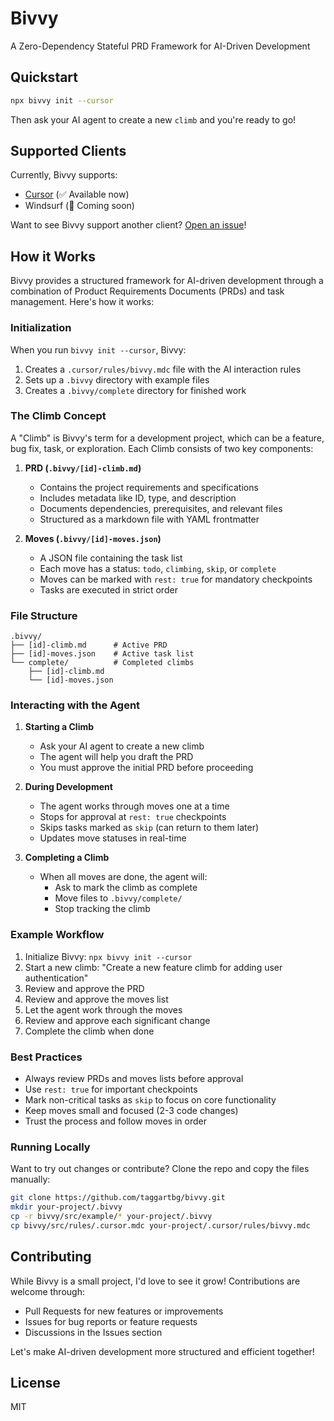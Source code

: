 # Bivvy

A Zero-Dependency Stateful PRD Framework for AI-Driven Development

## Quickstart

```bash
npx bivvy init --cursor
```

Then ask your AI agent to create a new `climb` and you're ready to go!

## Supported Clients

Currently, Bivvy supports:
- [Cursor](https://cursor.sh) (✅ Available now)
- Windsurf (🚧 Coming soon)

Want to see Bivvy support another client? [Open an issue](https://github.com/taggartbg/bivvy/issues)!

## How it Works

Bivvy provides a structured framework for AI-driven development through a combination of Product Requirements Documents (PRDs) and task management. Here's how it works:

### Initialization

When you run `bivvy init --cursor`, Bivvy:
1. Creates a `.cursor/rules/bivvy.mdc` file with the AI interaction rules
2. Sets up a `.bivvy` directory with example files
3. Creates a `.bivvy/complete` directory for finished work

### The Climb Concept

A "Climb" is Bivvy's term for a development project, which can be a feature, bug fix, task, or exploration. Each Climb consists of two key components:

1. **PRD (`.bivvy/[id]-climb.md`)**
   - Contains the project requirements and specifications
   - Includes metadata like ID, type, and description
   - Documents dependencies, prerequisites, and relevant files
   - Structured as a markdown file with YAML frontmatter

2. **Moves (`.bivvy/[id]-moves.json`)**
   - A JSON file containing the task list
   - Each move has a status: `todo`, `climbing`, `skip`, or `complete`
   - Moves can be marked with `rest: true` for mandatory checkpoints
   - Tasks are executed in strict order

### File Structure

```
.bivvy/
├── [id]-climb.md      # Active PRD
├── [id]-moves.json    # Active task list
└── complete/          # Completed climbs
    ├── [id]-climb.md
    └── [id]-moves.json
```

### Interacting with the Agent

1. **Starting a Climb**
   - Ask your AI agent to create a new climb
   - The agent will help you draft the PRD
   - You must approve the initial PRD before proceeding

2. **During Development**
   - The agent works through moves one at a time
   - Stops for approval at `rest: true` checkpoints
   - Skips tasks marked as `skip` (can return to them later)
   - Updates move statuses in real-time

3. **Completing a Climb**
   - When all moves are done, the agent will:
     - Ask to mark the climb as complete
     - Move files to `.bivvy/complete/`
     - Stop tracking the climb

### Example Workflow

1. Initialize Bivvy: `npx bivvy init --cursor`
2. Start a new climb: "Create a new feature climb for adding user authentication"
3. Review and approve the PRD
4. Review and approve the moves list
5. Let the agent work through the moves
6. Review and approve each significant change
7. Complete the climb when done

### Best Practices

- Always review PRDs and moves lists before approval
- Use `rest: true` for important checkpoints
- Mark non-critical tasks as `skip` to focus on core functionality
- Keep moves small and focused (2-3 code changes)
- Trust the process and follow moves in order

### Running Locally

Want to try out changes or contribute? Clone the repo and copy the files manually:

```bash
git clone https://github.com/taggartbg/bivvy.git
mkdir your-project/.bivvy
cp -r bivvy/src/example/* your-project/.bivvy
cp bivvy/src/rules/.cursor.mdc your-project/.cursor/rules/bivvy.mdc
```

## Contributing

While Bivvy is a small project, I'd love to see it grow! Contributions are welcome through:
- Pull Requests for new features or improvements
- Issues for bug reports or feature requests
- Discussions in the Issues section

Let's make AI-driven development more structured and efficient together!

## License

MIT 